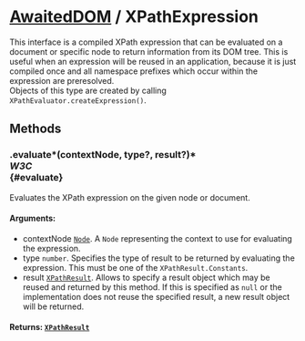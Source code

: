 # [AwaitedDOM](/docs/basic-interfaces/awaited-dom) <span>/</span> XPathExpression

<div class='overview'><span class="seoSummary">This interface is a compiled XPath expression that can be evaluated on a document or specific node to return information from its DOM tree.</span> This is useful when an expression will be reused in an application, because it is just compiled once and all namespace prefixes which occur within the expression are preresolved.</div>

<div class='overview'>Objects of this type are created by calling <code>XPathEvaluator.createExpression()</code>.</div>

## Methods

### .evaluate*(contextNode, type?, result?)* <div class="specs"><i>W3C</i></div> {#evaluate}

Evaluates the XPath expression on the given node or document.

#### **Arguments**:


 - contextNode [`Node`](./node). A <code>Node</code> representing the context to use for evaluating the expression.
 - type `number`. Specifies the type of result to be returned by evaluating the expression. This must be one of the <code>XPathResult.Constants</code>.
 - result [`XPathResult`](./x-path-result). Allows to specify a result object which may be reused and returned by this method. If this is specified as <code>null</code> or the implementation does not reuse the specified result, a new result object will be returned.

#### **Returns**: [`XPathResult`](./x-path-result)
